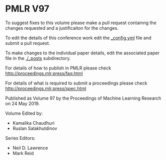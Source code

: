 # PMLR V97

To suggest fixes to this volume please make a pull request containng the changes requested and a justificaiton for the changes.

To edit the details of this conference work edit the [_config.yml](./_config.yml) file and submit a pull request.

To make changes to the individual paper details, edit the associated paper file in the [./_posts](./_posts) subdirectory.

For details of how to publish in PMLR please check http://proceedings.mlr.press/faq.html

For details of what is required to submit a proceedings please check http://proceedings.mlr.press/spec.html



Published as Volume 97 by the Proceedings of Machine Learning Research on 24 May 2019.

Volume Edited by:
  * Kamalika Chaudhuri
  * Ruslan Salakhutdinov

Series Editors:
  * Neil D. Lawrence
  * Mark Reid
